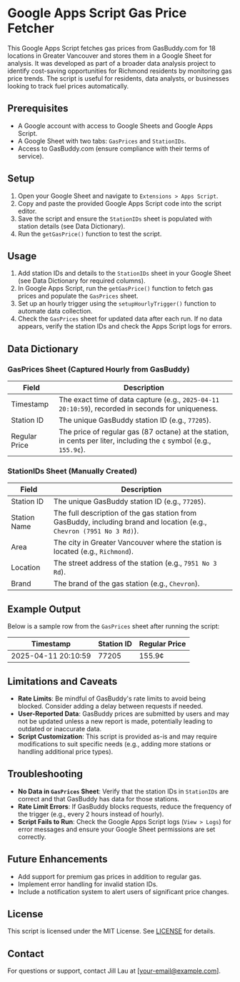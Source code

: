 # Google Apps Script Gas Price Fetcher

This Google Apps Script fetches gas prices from GasBuddy.com for 18 locations in Greater Vancouver and stores them in a Google Sheet for analysis. It was developed as part of a broader data analysis project to identify cost-saving opportunities for Richmond residents by monitoring gas price trends. The script is useful for residents, data analysts, or businesses looking to track fuel prices automatically.

## Prerequisites
- A Google account with access to Google Sheets and Google Apps Script.
- A Google Sheet with two tabs: `GasPrices` and `StationIDs`.
- Access to GasBuddy.com (ensure compliance with their terms of service).

## Setup
1. Open your Google Sheet and navigate to `Extensions > Apps Script`.
2. Copy and paste the provided Google Apps Script code into the script editor.
3. Save the script and ensure the `StationIDs` sheet is populated with station details (see Data Dictionary).
4. Run the `getGasPrice()` function to test the script.

## Usage
1. Add station IDs and details to the `StationIDs` sheet in your Google Sheet (see Data Dictionary for required columns).
2. In Google Apps Script, run the `getGasPrice()` function to fetch gas prices and populate the `GasPrices` sheet.
3. Set up an hourly trigger using the `setupHourlyTrigger()` function to automate data collection.
4. Check the `GasPrices` sheet for updated data after each run. If no data appears, verify the station IDs and check the Apps Script logs for errors.

## Data Dictionary

### GasPrices Sheet (Captured Hourly from GasBuddy)
| **Field**        | **Description**                                                                 |
|------------------|---------------------------------------------------------------------------------|
| Timestamp        | The exact time of data capture (e.g., `2025-04-11 20:10:59`), recorded in seconds for uniqueness. |
| Station ID       | The unique GasBuddy station ID (e.g., `77205`).                                |
| Regular Price    | The price of regular gas (87 octane) at the station, in cents per liter, including the `¢` symbol (e.g., `155.9¢`). |

### StationIDs Sheet (Manually Created)
| **Field**        | **Description**                                                                 |
|------------------|---------------------------------------------------------------------------------|
| Station ID       | The unique GasBuddy station ID (e.g., `77205`).                                |
| Station Name     | The full description of the gas station from GasBuddy, including brand and location (e.g., `Chevron (7951 No 3 Rd)`). |
| Area             | The city in Greater Vancouver where the station is located (e.g., `Richmond`). |
| Location         | The street address of the station (e.g., `7951 No 3 Rd`).                     |
| Brand            | The brand of the gas station (e.g., `Chevron`).                               |

## Example Output
Below is a sample row from the `GasPrices` sheet after running the script:

| Timestamp           | Station ID | Regular Price |
|---------------------|------------|---------------|
| 2025-04-11 20:10:59 | 77205      | 155.9¢        |

## Limitations and Caveats
- **Rate Limits**: Be mindful of GasBuddy's rate limits to avoid being blocked. Consider adding a delay between requests if needed.
- **User-Reported Data**: GasBuddy prices are submitted by users and may not be updated unless a new report is made, potentially leading to outdated or inaccurate data.
- **Script Customization**: This script is provided as-is and may require modifications to suit specific needs (e.g., adding more stations or handling additional price types).

## Troubleshooting
- **No Data in `GasPrices` Sheet**: Verify that the station IDs in `StationIDs` are correct and that GasBuddy has data for those stations.
- **Rate Limit Errors**: If GasBuddy blocks requests, reduce the frequency of the trigger (e.g., every 2 hours instead of hourly).
- **Script Fails to Run**: Check the Google Apps Script logs (`View > Logs`) for error messages and ensure your Google Sheet permissions are set correctly.

## Future Enhancements
- Add support for premium gas prices in addition to regular gas.
- Implement error handling for invalid station IDs.
- Include a notification system to alert users of significant price changes.

## License
This script is licensed under the MIT License. See [LICENSE](LICENSE) for details.

## Contact
For questions or support, contact Jill Lau at [your-email@example.com].
